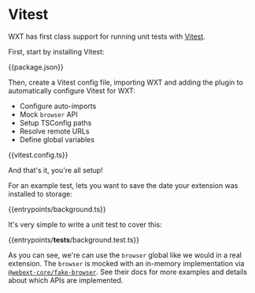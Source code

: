 # Vitest

WXT has first class support for running unit tests with [Vitest](https://vitest.dev/).

First, start by installing Vitest:

{{package.json}}

Then, create a Vitest config file, importing WXT and adding the plugin to automatically configure Vitest for WXT:

- Configure auto-imports
- Mock `browser` API
- Setup TSConfig paths
- Resolve remote URLs
- Define global variables

{{vitest.config.ts}}

And that's it, you're all setup!

For an example test, lets you want to save the date your extension was installed to storage:

{{entrypoints/background.ts}}

It's very simple to write a unit test to cover this:

{{entrypoints/__tests__/background.test.ts}}

As you can see, we're can use the `browser` global like we would in a real extension. The `browser` is mocked with an in-memory implementation via [`@webext-core/fake-browser`](https://webext-core.aklinker1.io/guide/fake-browser/). See their docs for more examples and details about which APIs are implemented.
